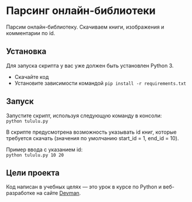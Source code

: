 # Парсинг онлайн-библиотеки

Парсим онлайн-библиотеку. Скачиваем книги, изображения и комментарии по id.

## Установка

Для запуска скрипта у вас уже должен быть установлен Python 3.

- Скачайте код
- Установите зависимости командой `pip install -r requirements.txt`

## Запуск

Запустите скрипт, используя следующую команду в консоли:  
`python tululu.py`

В скрипте предусмотрена возможность указывать id книг, которые требуется скачать (значения по умолчанию start_id = 1, end_id = 10).  

Пример ввода с указанием id:  
`python tululu.py 10 20`

## Цели проекта

Код написан в учебных целях — это урок в курсе по Python и веб-разработке на сайте [Devman](https://dvmn.org).
